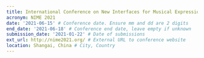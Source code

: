 ```yaml
---
title: International Conference on New Interfaces for Musical Expression
acronym: NIME 2021
date: '2021-06-15' # Conference date. Ensure mm and dd are 2 digits
end_date: '2021-06-18' # Conference end date, leave empty if unknown
submission_date: '2021-01-22' # Date of submissions
ext_url: http://nime2021.org/ # External URL to conference website
location: Shangai, China # City, Country
---
```

